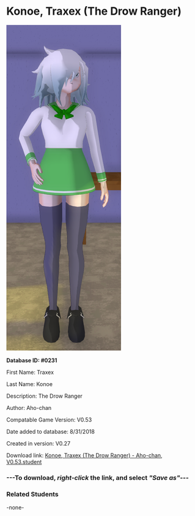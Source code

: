 # Konoe, Traxex (The Drow Ranger)

<img src="../../Files/Images/Konoe, Traxex (The Drow Ranger).png" title="Konoe, Traxex (The Drow Ranger) - Aho-chan, V0.53">

**Database ID: #0231**

First Name: Traxex

Last Name: Konoe

Description: The Drow Ranger

Author: Aho-chan

Compatable Game Version: V0.53

Date added to database: 8/31/2018

Created in version: V0.27

Download link: <a href="https://raw.githubusercontent.com/Arbiter1223/Daigaku-Gurashi-Custom-Students/master/Files/Student%20Files/Konoe%2C%20Traxex%20(The%20Drow%20Ranger)%20-%20Aho-chan%2C%20V0.53.student">Konoe, Traxex (The Drow Ranger) - Aho-chan, V0.53.student</a>

### ---**To download, _right-click_ the link, and select _"Save as"_**---

### Related Students

-none-
